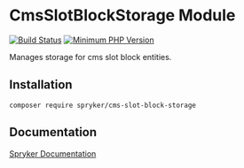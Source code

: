 # CmsSlotBlockStorage Module
[![Build Status](https://travis-ci.org/spryker/cms-slot-block-storage.svg)](https://travis-ci.org/spryker/cms-slot-block-storage)
[![Minimum PHP Version](https://img.shields.io/badge/php-%3E%3D%207.2-8892BF.svg)](https://php.net/)

Manages storage for cms slot block entities.

## Installation

```
composer require spryker/cms-slot-block-storage
```

## Documentation

[Spryker Documentation](https://academy.spryker.com/developing_with_spryker/module_guide/modules.html)
